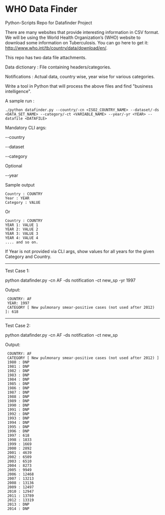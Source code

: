 # WHO Data Finder

Python-Scripts Repo for Datafinder Project

There are many websites that provide interesting information in CSV format. We will be using the World Health Organization’s (WHO) website to download some information on Tuberculosis. You can go here to get it: http://www.who.int/tb/country/data/download/en/.

This repo has two data file attachments.

Data dictionary : File containing headers/categories.

Notifications : Actual data, country wise, year wise for various categories. 

Write a tool in Python that will process the above files and find "business intelligence".

A sample run :

``` Console
./python datafinder.py --country/-cn <ISO2_COUNTRY_NAME> --dataset/-ds <DATA_SET_NAME> --category/-ct <VARIABLE_NAME> --year/-yr <YEAR> --datafile <DATAFILE>
```

Mandatory CLI args:

--country

--dataset

--category

Optional

--year

Sample output
``` Console
Country : COUNTRY
Year : YEAR
Category : VALUE
```
Or
``` Console
Country : COUNTRY
YEAR 1: VALUE 1
YEAR 2: VALUE 2
YEAR 3: VALUE 3
YEAR 4: VALUE 4
.... and so on.
```

If Year is not provided via CLI args, show values for all years for the given Category and Country.

************************************

Test Case 1:

 python datafinder.py -cn AF -ds notification -ct new_sp -yr 1997

Output:
``` Console
 COUNTRY: AF
 YEAR: 1997
 CATEGORY [ New pulmonary smear-positive cases (not used after 2012) ]: 618
```
************************************

Test Case 2:

 python datafinder.py -cn AF -ds notification -ct new_sp

Output:
``` Console
 COUNTRY: AF
 CATEGORY [ New pulmonary smear-positive cases (not used after 2012) ]
 1980 : DNP
 1981 : DNP
 1982 : DNP
 1983 : DNP
 1984 : DNP
 1985 : DNP
 1986 : DNP
 1987 : DNP
 1988 : DNP
 1989 : DNP
 1990 : DNP
 1991 : DNP
 1992 : DNP
 1993 : DNP
 1994 : DNP
 1995 : DNP
 1996 : DNP
 1997 : 618
 1998 : 1833
 1999 : 1669
 2000 : 2892
 2001 : 4639
 2002 : 6509
 2003 : 6510
 2004 : 8273
 2005 : 9949
 2006 : 12468
 2007 : 13213
 2008 : 13136
 2009 : 12497
 2010 : 12947
 2011 : 13789
 2012 : 13319
 2013 : DNP
 2014 : DNP
```

